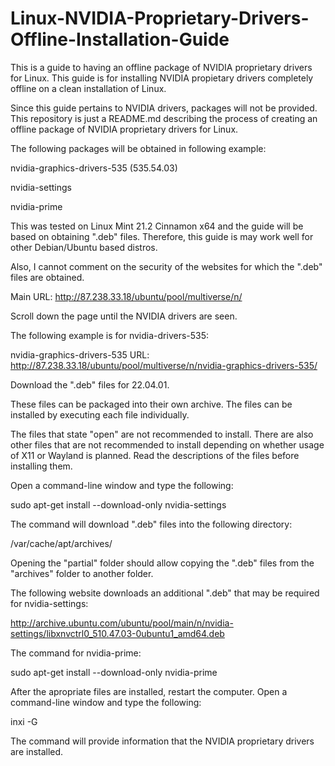 # Linux-NVIDIA-Proprietary-Drivers-Offline-Installation-Guide
This is a guide to having an offline package of NVIDIA proprietary drivers for Linux. This guide is for installing NVIDIA propietary drivers completely offline on a clean installation of Linux.

Since this guide pertains to NVIDIA drivers, packages will not be provided. This repository is just a README.md describing the process of creating an offline package of NVIDIA proprietary drivers for Linux.

The following packages will be obtained in following example:

nvidia-graphics-drivers-535 (535.54.03)

nvidia-settings

nvidia-prime

This was tested on Linux Mint 21.2 Cinnamon x64 and the guide will be based on obtaining ".deb" files. Therefore, this guide is may work well for other Debian/Ubuntu based distros.

Also, I cannot comment on the security of the websites for which the ".deb" files are obtained.

Main URL: http://87.238.33.18/ubuntu/pool/multiverse/n/

Scroll down the page until the NVIDIA drivers are seen.

The following example is for nvidia-drivers-535:

nvidia-graphics-drivers-535 URL: http://87.238.33.18/ubuntu/pool/multiverse/n/nvidia-graphics-drivers-535/

Download the ".deb" files for 22.04.01.

These files can be packaged into their own archive. The files can be installed by executing each file individually.

The files that state "open" are not recommended to install. There are also other files that are not recommended to install depending on whether usage of X11 or Wayland is planned. Read the descriptions of the files before installing them.

Open a command-line window and type the following:

sudo apt-get install --download-only nvidia-settings

The command will download ".deb" files into the following directory:

/var/cache/apt/archives/

Opening the "partial" folder should allow copying the ".deb" files from the "archives" folder to another folder.

The following website downloads an additional ".deb" that may be required for nvidia-settings:

http://archive.ubuntu.com/ubuntu/pool/main/n/nvidia-settings/libxnvctrl0_510.47.03-0ubuntu1_amd64.deb

The command for nvidia-prime:

sudo apt-get install --download-only nvidia-prime

After the apropriate files are installed, restart the computer. Open a command-line window and type the following:

inxi -G

The command will provide information that the NVIDIA proprietary drivers are installed.
